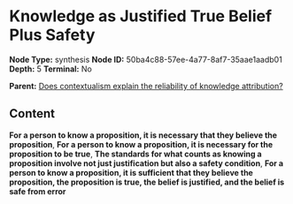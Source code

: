 # Knowledge as Justified True Belief Plus Safety

**Node Type:** synthesis
**Node ID:** 50ba4c88-57ee-4a77-8af7-35aae1aadb01
**Depth:** 5
**Terminal:** No

**Parent:** [Does contextualism explain the reliability of knowledge attribution?](does-contextualism-explain-the-reliability-of-knowledge-attribution-antithesis-847c4c73-6ce1-4d42-ad11-af11be5fff69.md)

## Content

**For a person to know a proposition, it is necessary that they believe the proposition**, **For a person to know a proposition, it is necessary for the proposition to be true**, **The standards for what counts as knowing a proposition involve not just justification but also a safety condition**, **For a person to know a proposition, it is sufficient that they believe the proposition, the proposition is true, the belief is justified, and the belief is safe from error**
